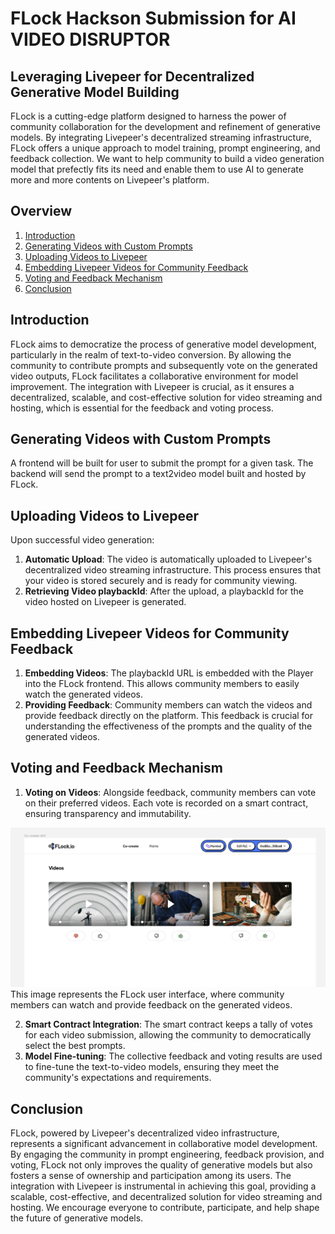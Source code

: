 # FLock Hackson Submission for AI VIDEO DISRUPTOR
## Leveraging Livepeer for Decentralized Generative Model Building

FLock is a cutting-edge platform designed to harness the power of community collaboration for the development and refinement of generative models. By integrating Livepeer's decentralized streaming infrastructure, FLock offers a unique approach to model training, prompt engineering, and feedback collection. We want to help community to build a video generation model that prefectly fits its need and enable them to use AI to generate more and more contents on Livepeer's platform.

## Overview

1. [Introduction](#introduction)
2. [Generating Videos with Custom Prompts](#generating-videos-with-custom-prompts)
3. [Uploading Videos to Livepeer](#uploading-videos-to-livepeer)
4. [Embedding Livepeer Videos for Community Feedback](#embedding-livepeer-videos-for-community-feedback)
5. [Voting and Feedback Mechanism](#voting-and-feedback-mechanism)
6. [Conclusion](#conclusion)

## Introduction

FLock aims to democratize the process of generative model development, particularly in the realm of text-to-video conversion. By allowing the community to contribute prompts and subsequently vote on the generated video outputs, FLock facilitates a collaborative environment for model improvement. The integration with Livepeer is crucial, as it ensures a decentralized, scalable, and cost-effective solution for video streaming and hosting, which is essential for the feedback and voting process.

## Generating Videos with Custom Prompts

A frontend will be built for user to submit the prompt for a given task. The backend will send the prompt to a text2video model built and hosted by FLock.

## Uploading Videos to Livepeer

Upon successful video generation:

1. **Automatic Upload**: The video is automatically uploaded to Livepeer's decentralized video streaming infrastructure. This process ensures that your video is stored securely and is ready for community viewing.
2. **Retrieving Video playbackId**: After the upload, a playbackId for the video hosted on Livepeer is generated.

## Embedding Livepeer Videos for Community Feedback

1. **Embedding Videos**: The  playbackId URL is embedded with the Player into the FLock frontend. This allows community members to easily watch the generated videos.
2. **Providing Feedback**: Community members can watch the videos and provide feedback directly on the platform. This feedback is crucial for understanding the effectiveness of the prompts and the quality of the generated videos.

## Voting and Feedback Mechanism

1. **Voting on Videos**: Alongside feedback, community members can vote on their preferred videos. Each vote is recorded on a smart contract, ensuring transparency and immutability.

![Sample UI Image](asset/image.png)
This image represents the FLock user interface, where community members can watch and provide feedback on the generated videos.


2. **Smart Contract Integration**: The smart contract keeps a tally of votes for each video submission, allowing the community to democratically select the best prompts.
3. **Model Fine-tuning**: The collective feedback and voting results are used to fine-tune the text-to-video models, ensuring they meet the community's expectations and requirements.

## Conclusion

FLock, powered by Livepeer's decentralized video infrastructure, represents a significant advancement in collaborative model development. By engaging the community in prompt engineering, feedback provision, and voting, FLock not only improves the quality of generative models but also fosters a sense of ownership and participation among its users. The integration with Livepeer is instrumental in achieving this goal, providing a scalable, cost-effective, and decentralized solution for video streaming and hosting. We encourage everyone to contribute, participate, and help shape the future of generative models.